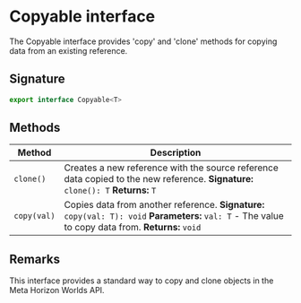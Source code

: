 # Copyable interface

The Copyable interface provides 'copy' and 'clone' methods for copying data from an existing reference.

## Signature

```typescript
export interface Copyable<T>
```

## Methods

| Method | Description |
|--------|-------------|
| `clone()` | Creates a new reference with the source reference data copied to the new reference. **Signature:** `clone(): T` **Returns:** `T` |
| `copy(val)` | Copies data from another reference. **Signature:** `copy(val: T): void` **Parameters:** `val: T` - The value to copy data from. **Returns:** `void` |

## Remarks

This interface provides a standard way to copy and clone objects in the Meta Horizon Worlds API.